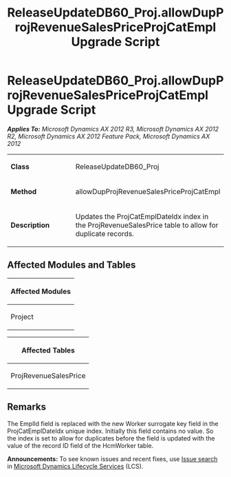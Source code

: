 ﻿---
title: ReleaseUpdateDB60_Proj.allowDupProjRevenueSalesPriceProjCatEmpl Upgrade Script
TOCTitle: ReleaseUpdateDB60_Proj.allowDupProjRevenueSalesPriceProjCatEmpl Upgrade Script
ms:assetid: 29dab792-4bbd-1a52-f33e-d868ccb0d354
ms:mtpsurl: https://msdn.microsoft.com/en-us/library/JJ735901(v=AX.60)
ms:contentKeyID: 49707318
ms.date: 05/18/2015
mtps_version: v=AX.60
---

# ReleaseUpdateDB60\_Proj.allowDupProjRevenueSalesPriceProjCatEmpl Upgrade Script 


_**Applies To:** Microsoft Dynamics AX 2012 R3, Microsoft Dynamics AX 2012 R2, Microsoft Dynamics AX 2012 Feature Pack, Microsoft Dynamics AX 2012_

<table>
<colgroup>
<col style="width: 50%" />
<col style="width: 50%" />
</colgroup>
<tbody>
<tr class="odd">
<td><p><strong>Class</strong></p></td>
<td><p>ReleaseUpdateDB60_Proj</p></td>
</tr>
<tr class="even">
<td><p><strong>Method</strong></p></td>
<td><p>allowDupProjRevenueSalesPriceProjCatEmpl</p></td>
</tr>
<tr class="odd">
<td><p><strong>Description</strong></p></td>
<td><p>Updates the ProjCatEmplDateIdx index in the ProjRevenueSalesPrice table to allow for duplicate records.</p></td>
</tr>
</tbody>
</table>


## Affected Modules and Tables

<table>
<colgroup>
<col style="width: 100%" />
</colgroup>
<thead>
<tr class="header">
<th><p>Affected Modules</p></th>
</tr>
</thead>
<tbody>
<tr class="odd">
<td><p>Project</p></td>
</tr>
</tbody>
</table>


<table>
<colgroup>
<col style="width: 100%" />
</colgroup>
<thead>
<tr class="header">
<th><p>Affected Tables</p></th>
</tr>
</thead>
<tbody>
<tr class="odd">
<td><p>ProjRevenueSalesPrice</p></td>
</tr>
</tbody>
</table>


## Remarks

The EmplId field is replaced with the new Worker surrogate key field in the ProjCatEmplDateIdx unique index. Initially this field contains no value. So the index is set to allow for duplicates before the field is updated with the value of the record ID field of the HcmWorker table.

  
**Announcements:** To see known issues and recent fixes, use [Issue search](http://go.microsoft.com/fwlink/?linkid=389258) in [Microsoft Dynamics Lifecycle Services](http://go.microsoft.com/fwlink/?linkid=306505) (LCS).

